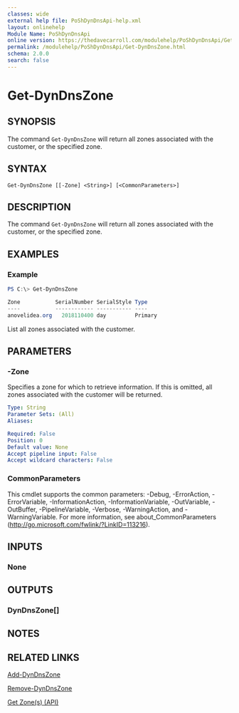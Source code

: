 ```yaml
---
classes: wide
external help file: PoShDynDnsApi-help.xml
layout: onlinehelp
Module Name: PoShDynDnsApi
online version: https://thedavecarroll.com/modulehelp/PoShDynDnsApi/Get-DynDnsZone.html
permalink: /modulehelp/PoShDynDnsApi/Get-DynDnsZone.html
schema: 2.0.0
search: false
---
```


# Get-DynDnsZone

## SYNOPSIS
The command `Get-DynDnsZone` will return all zones associated with the customer, or the specified zone.

## SYNTAX

```
Get-DynDnsZone [[-Zone] <String>] [<CommonParameters>]
```

## DESCRIPTION
The command `Get-DynDnsZone` will return all zones associated with the customer, or the specified zone.

## EXAMPLES

### Example
```powershell
PS C:\> Get-DynDnsZone

Zone           SerialNumber SerialStyle Type
----           ------------ ----------- ----
anovelidea.org   2018110400 day         Primary
```

List all zones associated with the customer.

## PARAMETERS

### -Zone
Specifies a zone for which to retrieve information. If this is omitted, all zones associated with the customer will be
returned.

```yaml
Type: String
Parameter Sets: (All)
Aliases:

Required: False
Position: 0
Default value: None
Accept pipeline input: False
Accept wildcard characters: False
```

### CommonParameters
This cmdlet supports the common parameters: -Debug, -ErrorAction, -ErrorVariable, -InformationAction, -InformationVariable, -OutVariable, -OutBuffer, -PipelineVariable, -Verbose, -WarningAction, and -WarningVariable. For more information, see about_CommonParameters (http://go.microsoft.com/fwlink/?LinkID=113216).

## INPUTS

### None

## OUTPUTS

### DynDnsZone[]

## NOTES

## RELATED LINKS

[Add-DynDnsZone](https://thedavecarroll.com/modulehelp/PoShDynDnsApi/Add-DynDnsZone.html)

[Remove-DynDnsZone](https://thedavecarroll.com/modulehelp/PoShDynDnsApi/Remove-DynDnsZone.html)

[Get Zone(s) (API)](https://help.dyn.com/get-zones-api/)